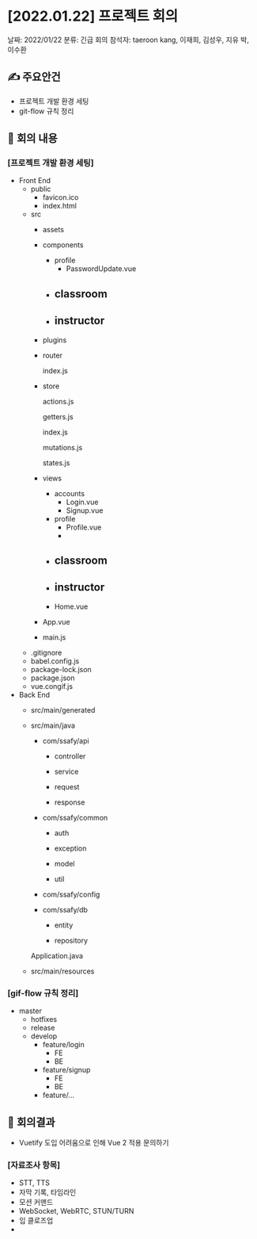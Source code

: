 # [2022.01.22] 프로젝트 회의

날짜: 2022/01/22
분류: 긴급 회의
참석자: taeroon kang, 이재희, 김성우, 지유 박, 이수환

## ✍ 주요안건

- 프로젝트 개발 환경 세팅
- git-flow 규칙 정리

## 📑 회의 내용

### [프로젝트 개발 환경 세팅]

- Front End
    - public
        - favicon.ico
        - index.html
    - src
        - assets
            
            
        - components
            - profile
                - PasswordUpdate.vue
            - classroom
                - 
            - instructor
                - 
        - plugins
        - router
            
            index.js
            
        - store
            
            actions.js
            
            getters.js
            
            index.js
            
            mutations.js
            
            states.js
            
        - views
            - accounts
                - Login.vue
                - Signup.vue
            - profile
                - Profile.vue
                - 
            - classroom
                - 
            - instructor
                - 
            - Home.vue
        - App.vue
        - main.js
    - .gitignore
    - babel.config.js
    - package-lock.json
    - package.json
    - vue.congif.js
- Back End
    - src/main/generated
    - src/main/java
        - com/ssafy/api
            - controller
                
                
            - service
                
                
            - request
                
                
            - response
                
                
        - com/ssafy/common
            - auth
                
                
            - exception
                
                
            - model
                
                
            - util
                
                
            
        - com/ssafy/config
            
            
        - com/ssafy/db
            - entity
                
                
            - repository
                
                
        
        Application.java
        
    - src/main/resources

### [gif-flow 규칙 정리]

- master
    - hotfixes
    - release
    - develop
        - feature/login
            - FE
            - BE
        - feature/signup
            - FE
            - BE
        - feature/...

## 📢 회의결과

- Vuetify 도입 어려움으로 인해 Vue 2 적용 문의하기

### [자료조사 항목]

- STT, TTS
- 자막 기록, 타임라인
- 모션 커맨드
- WebSocket, WebRTC, STUN/TURN
- 입 클로즈업
-